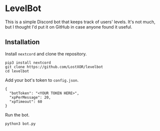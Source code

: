 # LevelBot
This is a simple Discord bot that keeps track of users' levels. It's not much, but I thought I'd put it on GitHub in case anyone found it useful.
## Installation
Install `nextcord` and clone the repository.
```
pip3 install nextcord
git clone https://github.com/LostXOR/levelbot
cd levelbot
```
Add your bot's token to `config.json`.
```
{
  "botToken": "<YOUR TOKEN HERE>",
  "xpPerMessage": 20,
  "xpTimeout": 60
}
```
Run the bot.
```
python3 bot.py
```

